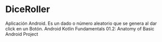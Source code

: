 # DiceRoller
Aplicación Android. Es un dado o número aleatorio que se genera al dar click en un Botón. Android Kotlin Fundamentals 01.2: Anatomy of Basic Android Project
